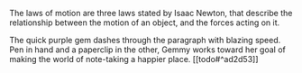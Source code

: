 The laws of motion are three laws stated by Isaac Newton, that describe the relationship between the motion of an object, and the forces acting on it.

The quick purple gem dashes through the paragraph with blazing speed. Pen in hand and a paperclip in the other, Gemmy works toward her goal of making the world of note-taking a happier place. [[todo#^ad2d53]]